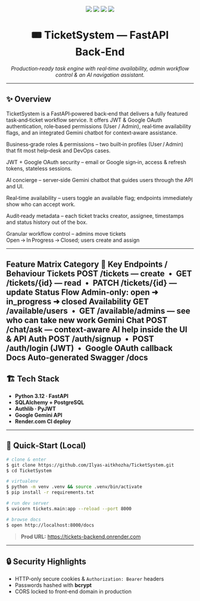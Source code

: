 <!-- Project Title and Badges -->
<p align="center">
  <img src="https://img.shields.io/badge/Built%20with-FastAPI-009688?style=for-the-badge&logo=fastapi&logoColor=white"/>
  <img src="https://img.shields.io/badge/Auth-JWT%20%26%20Google%20OAuth-F44336?style=for-the-badge&logo=jsonwebtokens&logoColor=white"/>
  <img src="https://img.shields.io/badge/AI-Gemini-673AB7?style=for-the-badge"/>
  <img src="https://img.shields.io/badge/Deploy-Render.com-4CAF50?style=for-the-badge"/>
</p>

<h1 align="center">🎟️ TicketSystem — FastAPI Back‑End</h1>
<p align="center"><em>Production‑ready task engine with real‑time availability, admin workflow control &amp; an AI navigation assistant.</em></p>

---

## ✨ Overview

TicketSystem is a FastAPI‑powered back‑end that delivers a fully featured task‑and‑ticket workflow service.  It offers JWT & Google OAuth authentication, role‑based permissions (User / Admin), real‑time availability flags, and an integrated Gemini chatbot for context‑aware assistance.

Business‑grade roles & permissions – two built‑in profiles (User / Admin) that fit most help‑desk and DevOps cases.

JWT + Google OAuth security – email or Google sign‑in, access & refresh tokens, stateless sessions.

AI concierge – server‑side Gemini chatbot that guides users through the API and UI.

Real‑time availability – users toggle an available flag; endpoints immediately show who can accept work.

Audit‑ready metadata – each ticket tracks creator, assignee, timestamps and status history out of the box.

Granular workflow control – admins move tickets Open → In Progress → Closed; users create and assign

---

Feature Matrix
Category 🚀	Key Endpoints / Behaviour
Tickets	POST /tickets — create • GET /tickets/{id} — read • PATCH /tickets/{id} — update
Status Flow	Admin-only: open ➜ in_progress ➜ closed
Availability	GET /available/users • GET /available/admins — see who can take new work
Gemini Chat	POST /chat/ask — context-aware AI help inside the UI & API
Auth	POST /auth/signup • POST /auth/login (JWT) • Google OAuth callback
Docs	Auto-generated Swagger /docs
---

## 🏗️ Tech Stack

- **Python 3.12 · FastAPI**
- **SQLAlchemy + PostgreSQL**
- **Authlib · PyJWT**
- **Google Gemini API**
- **Render.com CI deploy**

---

## 🧩  Quick‑Start (Local)

```bash
# clone & enter
$ git clone https://github.com/Ilyas-aitkhozha/TicketSystem.git
$ cd TicketSystem

# virtualenv
$ python -m venv .venv && source .venv/bin/activate
$ pip install -r requirements.txt

# run dev server
$ uvicorn tickets.main:app --reload --port 8000

# browse docs
$ open http://localhost:8000/docs
```

> **Prod URL:** <https://tickets-backend.onrender.com>

---

## 🔒  Security Highlights

- HTTP‑only secure cookies & `Authorization: Bearer` headers
- Passwords hashed with **bcrypt**
- CORS locked to front‑end domain in production



